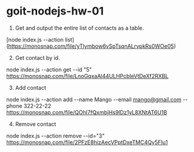 # goit-nodejs-hw-01

1. Get and output the entire list of contacts as a table.

[node index.js --action list]
(https://monosnap.com/file/yTlymbow6vSpTsqnALrvpkRs0WOe05)

2. Get contact by id.

node index.js --action get --id "5"
https://monosnap.com/file/LnoGqxaAl44ULHPcbleVtDeXf2RXBL

3. Add contact

node index.js --action add --name Mango --email mango@gmail.com --phone 322-22-22
https://monosnap.com/file/QOhI7fQxmbjHs9lDz1yL8XNtAT6U1B

4. Remove contact

node index.js --action remove --id="3"
https://monosnap.com/file/2PFzE8hizAecVPptDxeTMC4Qy5FIu1
